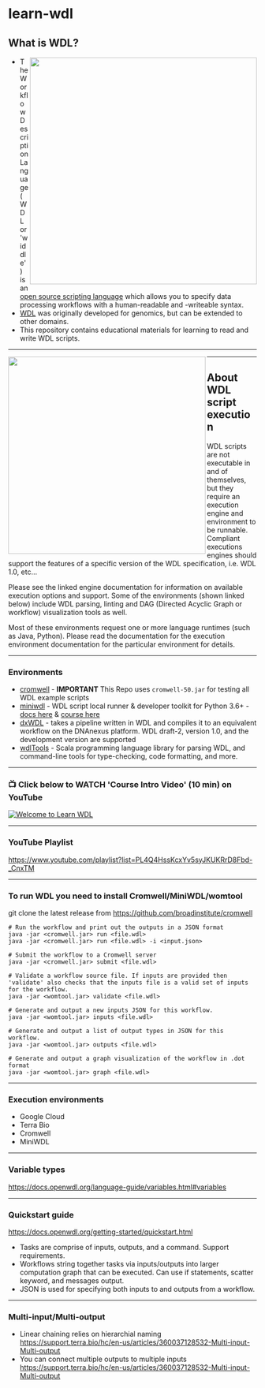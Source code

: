 # learn-wdl

## What is WDL?

<img src="https://github.com/openwdl/learn-wdl/raw/master/images/wdl-icon.png" width="460" align="right">  

- The Workflow Description Language (WDL or 'widdle') is an [open source scripting language](https://github.com/openwdl/wdl) which allows you to specify data processing workflows with a human-readable and -writeable syntax. 
- [WDL](https://openwdl.org/) was originally developed for genomics, but can be extended to other domains.  
- This repository contains educational materials for learning to read and write WDL scripts.

---

<img src="https://github.com/openwdl/learn-wdl/raw/master/images/3-wdl.png" width="400" align="left">

---

## About WDL script execution

WDL scripts are not executable in and of themselves, but they require an execution engine and environment to be runnable. Compliant executions engines should support the features of a specific version of the WDL specification, i.e. WDL 1.0, etc...

Please see the linked engine documentation for information on available execution options and support. Some of the environments (shown linked below) include WDL parsing, linting and DAG (Directed Acyclic Graph or workflow) visualization tools as well.    

Most of these environments request one or more language runtimes (such as Java, Python).  Please read the documentation for the execution environment documentation for the particular environment for details.

---

### Environments 

 - [cromwell](https://github.com/broadinstitute/cromwell) - **IMPORTANT** This Repo uses `cromwell-50.jar` for testing all WDL example scripts
 - [miniwdl](https://github.com/chanzuckerberg/miniwdl) - WDL script local runner & developer toolkit for Python 3.6+ - [docs here](https://miniwdl.readthedocs.io/en/latest/getting_started.html) & [course here](https://github.com/openwdl/learn-wdl/tree/master/6_miniwdl_course)
 - [dxWDL](https://github.com/dnanexus/dxWDL) - takes a pipeline written in WDL and compiles it to an equivalent workflow on the DNAnexus platform. WDL draft-2, version 1.0, and the development version are supported
 - [wdlTools](https://github.com/dnanexus-rnd/wdlTools) - Scala programming language library for parsing WDL, and command-line tools for type-checking, code formatting, and more.
 ---

### 📺 Click below to WATCH 'Course Intro Video' (10 min) on YouTube

[![Welcome to Learn WDL](/images/learn-wdl-intro.png)](https://www.youtube.com/watch?v=RtcW2Zdn_28 "Welcome to Learn WDL")

---


### YouTube Playlist 

https://www.youtube.com/playlist?list=PL4Q4HssKcxYv5syJKUKRrD8Fbd-_CnxTM 

---

### To run WDL you need to install Cromwell/MiniWDL/womtool
git clone the latest release from https://github.com/broadinstitute/cromwell

```
# Run the workflow and print out the outputs in a JSON format
java -jar <cromwell.jar> run <file.wdl>
java -jar <cromwell.jar> run <file.wdl> -i <input.json>

# Submit the workflow to a Cromwell server
java -jar <cromwell.jar> submit <file.wdl>

# Validate a workflow source file. If inputs are provided then 'validate' also checks that the inputs file is a valid set of inputs for the workflow.
java -jar <womtool.jar> validate <file.wdl>

# Generate and output a new inputs JSON for this workflow.
java -jar <womtool.jar> inputs <file.wdl>

# Generate and output a list of output types in JSON for this workflow.
java -jar <womtool.jar> outputs <file.wdl>

# Generate and output a graph visualization of the workflow in .dot format
java -jar <womtool.jar> graph <file.wdl>
```

---

### Execution environments
- Google Cloud
- Terra Bio
- Cromwell
- MiniWDL

---

### Variable types

https://docs.openwdl.org/language-guide/variables.html#variables

---

### Quickstart guide

https://docs.openwdl.org/getting-started/quickstart.html

- Tasks are comprise of inputs, outputs, and a command. Support requirements.
- Workflows string together tasks via inputs/outputs into larger computation graph that can be executed. Can use if statements, scatter keyword, and messages output.
- JSON is used for specifying both inputs to and outputs from a workflow. 


---

### Multi-input/Multi-output

- Linear chaining relies on hierarchial naming https://support.terra.bio/hc/en-us/articles/360037128532-Multi-input-Multi-output
- You can connect multiple outputs to  multiple inputs https://support.terra.bio/hc/en-us/articles/360037128532-Multi-input-Multi-output